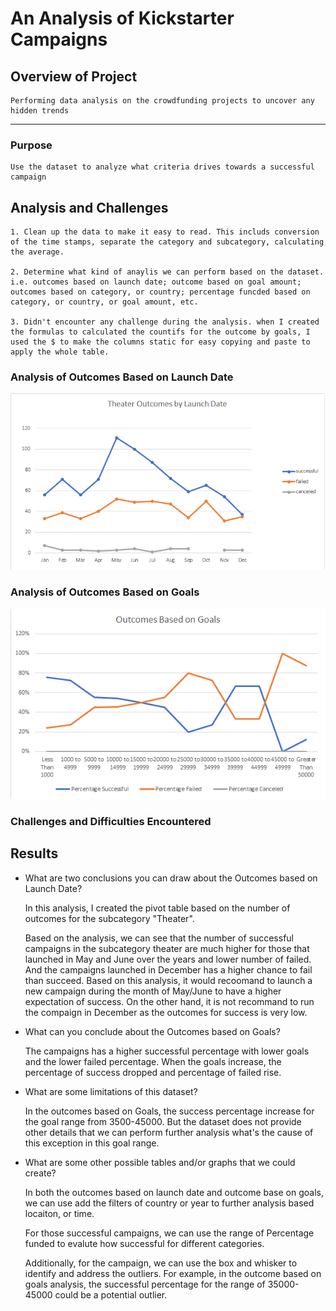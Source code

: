 # An Analysis of Kickstarter Campaigns

## Overview of Project
    Performing data analysis on the crowdfunding projects to uncover any hidden trends

---
### Purpose
    Use the dataset to analyze what criteria drives towards a successful campaign

## Analysis and Challenges

    1. Clean up the data to make it easy to read. This includs conversion of the time stamps, separate the category and subcategory, calculating the average.  

    2. Determine what kind of anaylis we can perform based on the dataset. i.e. outcomes based on launch date; outcome based on goal amount; outcomes based on category, or country; percentage funcded based on category, or country, or goal amount, etc.

    3. Didn't encounter any challenge during the analysis. when I created the formulas to calculated the countifs for the outcome by goals, I used the $ to make the columns static for easy copying and paste to apply the whole table. 


### Analysis of Outcomes Based on Launch Date

![Theater_Outcomes_vs_Launch.png](Resources/Theater_Outcomes_vs_Launch.png)


### Analysis of Outcomes Based on Goals

![Outcomes_vs_Goals.png](Resources/Outcomes_vs_Goals.png)

### Challenges and Difficulties Encountered

## Results

- What are two conclusions you can draw about the Outcomes based on Launch Date?

    In this analysis, I created the pivot table based on the number of outcomes for the subcategory "Theater".

    Based on the analysis, we can see that the number of successful campaigns in the subcategory theater are much higher for those that launched in May and June over the years and lower number of failed. And the campaigns launched in December has a higher chance to fail than succeed.  Based on this analysis, it would recoomand to launch a new campaign during the month of May/June to have a higher expectation of success. On the other hand, it is not recommand to run the compaign in December as the outcomes for success is very low.

- What can you conclude about the Outcomes based on Goals?

    The campaigns has a higher successful percentage with lower goals and the lower failed percentage. When the goals increase, the percentage of success dropped and percentage of failed rise. 

- What are some limitations of this dataset?

    In the outcomes based on Goals, the success percentage increase for the goal range from 3500-45000. But the dataset does not provide other details that we can perform further analysis what's the cause of this exception in this goal range. 



- What are some other possible tables and/or graphs that we could create?

    In both the outcomes based on launch date and outcome base on goals, we can use add the filters of country or year to further analysis based locaiton, or time. 

    For those successful campaigns, we can use the range of Percentage funded to evalute how successful for different categories. 

    Additionally, for the campaign, we can use the box and whisker to identify and address the outliers. For example, in the outcome based on goals analysis, the successful percentage for the range of 35000-45000 could be a potential outlier. 

    
